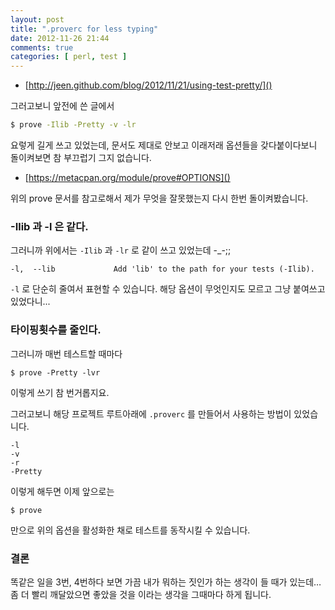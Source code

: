 ```yaml
---
layout: post
title: ".proverc for less typing"
date: 2012-11-26 21:44
comments: true
categories: [ perl, test ]
---
```


- [http://jeen.github.com/blog/2012/11/21/using-test-pretty/]()

그러고보니 앞전에 쓴 글에서
 
``` bash
$ prove -Ilib -Pretty -v -lr 
```

요렇게 길게 쓰고 있었는데, 문서도 제대로 안보고 이래저래 옵션들을 갖다붙이다보니 돌이켜보면 참 부끄럽기 그지 없습니다.

- [https://metacpan.org/module/prove#OPTIONS]()

위의 prove 문서를 참고로해서 제가 무엇을 잘못했는지 다시 한번 돌이켜봤습니다.

### -Ilib 과 -l 은 같다.

 그러니까 위에서는 `-Ilib` 과 `-lr` 로 같이 쓰고 있었는데 -_-;;
 
```
-l,  --lib             Add 'lib' to the path for your tests (-Ilib).
```

`-l` 로 단순히 줄여서 표현할 수 있습니다. 해당 옵션이 무엇인지도 모르고 그냥 붙여쓰고 있었다니...

### 타이핑횟수를 줄인다.

그러니까 매번 테스트할 때마다

```
$ prove -Pretty -lvr
```

이렇게 쓰기 참 번거롭지요.

그러고보니 해당 프로젝트 루트아래에 `.proverc` 를 만들어서 사용하는 방법이 있었습니다.

```
-l
-v
-r
-Pretty
```

이렇게 해두면 이제 앞으로는

```
$ prove
```

만으로 위의 옵션을 활성화한 채로 테스트를 동작시킬 수 있습니다.

### 결론

똑같은 일을 3번, 4번하다 보면 가끔 내가 뭐하는 짓인가 하는 생각이 들 때가 있는데… 좀 더 빨리 깨달았으면 좋았을 것을 이라는 생각을 그때마다 하게 됩니다.
